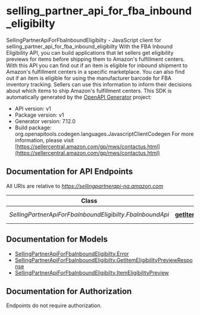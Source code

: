 # selling_partner_api_for_fba_inbound_eligibilty

SellingPartnerApiForFbaInboundEligibilty - JavaScript client for selling_partner_api_for_fba_inbound_eligibilty
With the FBA Inbound Eligibility API, you can build applications that let sellers get eligibility previews for items before shipping them to Amazon's fulfillment centers. With this API you can find out if an item is eligible for inbound shipment to Amazon's fulfillment centers in a specific marketplace. You can also find out if an item is eligible for using the manufacturer barcode for FBA inventory tracking. Sellers can use this information to inform their decisions about which items to ship Amazon's fulfillment centers.
This SDK is automatically generated by the [OpenAPI Generator](https://openapi-generator.tech) project:

- API version: v1
- Package version: v1
- Generator version: 7.12.0
- Build package: org.openapitools.codegen.languages.JavascriptClientCodegen
For more information, please visit [https://sellercentral.amazon.com/gp/mws/contactus.html](https://sellercentral.amazon.com/gp/mws/contactus.html)

## Documentation for API Endpoints

All URIs are relative to *https://sellingpartnerapi-na.amazon.com*

Class | Method | HTTP request | Description
------------ | ------------- | ------------- | -------------
*SellingPartnerApiForFbaInboundEligibilty.FbaInboundApi* | [**getItemEligibilityPreview**](docs/FbaInboundApi.md#getItemEligibilityPreview) | **GET** /fba/inbound/v1/eligibility/itemPreview | 


## Documentation for Models

 - [SellingPartnerApiForFbaInboundEligibilty.Error](docs/Error.md)
 - [SellingPartnerApiForFbaInboundEligibilty.GetItemEligibilityPreviewResponse](docs/GetItemEligibilityPreviewResponse.md)
 - [SellingPartnerApiForFbaInboundEligibilty.ItemEligibilityPreview](docs/ItemEligibilityPreview.md)


## Documentation for Authorization

Endpoints do not require authorization.

